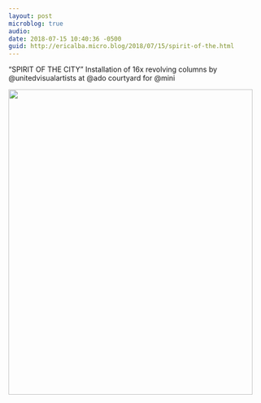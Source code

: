 ```yaml
---
layout: post
microblog: true
audio: 
date: 2018-07-15 10:40:36 -0500
guid: http://ericalba.micro.blog/2018/07/15/spirit-of-the.html
---
```

“SPIRIT OF THE CITY” Installation of 16x revolving columns by @unitedvisualartists at @ado courtyard for @mini

<img src="http://micro.ericalba.com/uploads/2018/1590897cb7.jpg" width="480" height="600" />
